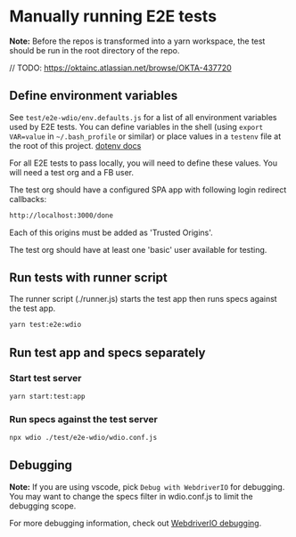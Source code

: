 # Manually running E2E tests

**Note:** Before the repos is transformed into a yarn workspace, the test should be run in the root directory of the repo.

// TODO: https://oktainc.atlassian.net/browse/OKTA-437720

## Define environment variables

See `test/e2e-wdio/env.defaults.js` for a list of all environment variables used by E2E tests. You can define variables in the shell (using `export VAR=value` in `~/.bash_profile` or similar) or place values in a `testenv` file at the root of this project. [dotenv docs](https://github.com/motdotla/dotenv#dotenv)

For all E2E tests to pass locally, you will need to define these values. You will need a test org and a FB user.

The test org should have a configured SPA app with following login redirect callbacks:

```sh
http://localhost:3000/done
```

Each of this origins must be added as 'Trusted Origins'.  

The test org should have at least one 'basic' user available for testing.

## Run tests with runner script

The runner script (./runner.js) starts the test app then runs specs against the test app.

```sh
yarn test:e2e:wdio
```

## Run test app and specs separately

### Start test server

```sh
yarn start:test:app
```

### Run specs against the test server

```sh
npx wdio ./test/e2e-wdio/wdio.conf.js
```

## Debugging

**Note:** If you are using vscode, pick `Debug with WebdriverIO` for debugging. You may want to change the specs filter in wdio.conf.js to limit the debugging scope.

For more debugging information, check out [WebdriverIO debugging](https://webdriver.io/docs/debugging/).
